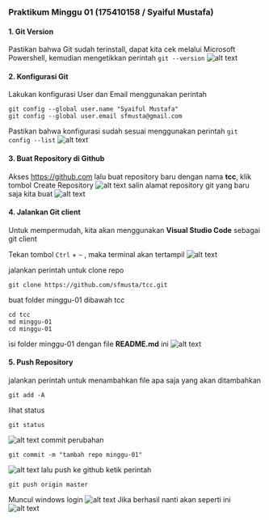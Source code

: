 ### Praktikum Minggu 01 (175410158 / Syaiful Mustafa)

#### 1. Git Version
Pastikan bahwa Git sudah terinstall, dapat kita cek melalui Microsoft Powershell, kemudian mengetikkan perintah ```git --version```
![alt text](pic01.png "Git version")

#### 2. Konfigurasi Git
Lakukan konfigurasi User dan Email menggunakan perintah
```
git config --global user.name "Syaiful Mustafa"
git config --global user.email sfmusta@gmail.com
```
Pastikan bahwa konfigurasi sudah sesuai menggunakan perintah ``` git config --list ```
![alt text](pic02.png "Git config")

#### 3. Buat Repository di Github
Akses https://github.com lalu buat repository baru dengan nama **tcc**, klik tombol Create Repository
![alt text](pic03.png "Buat Repository")
salin alamat repository git yang baru saja kita buat
![alt text](pic04.png "Repository")

#### 4. Jalankan Git client
Untuk mempermudah, kita akan menggunakan **Visual Studio Code** sebagai git client

Tekan tombol ```Ctrl``` + ```~``` , maka terminal akan tertampil
![alt text](pic05.png "Repository")

jalankan perintah untuk clone repo
```
git clone https://github.com/sfmusta/tcc.git

```
buat folder minggu-01 dibawah tcc
```
cd tcc
md minggu-01
cd minggu-01
```
isi folder minggu-01 dengan file **README.md** ini
![alt text](pic07.png "Repository")

#### 5. Push Repository
jalankan perintah untuk menambahkan file apa saja yang akan ditambahkan
```
git add -A
```
lihat status
```
git status
```
![alt text](pic08.png "Repository")
commit perubahan
```
git commit -m "tambah repo minggu-01"
```
![alt text](pic09.png "Repository")
lalu push ke github
ketik perintah 
```
git push origin master
```
Muncul windows login
![alt text](pic10.png "Repository")
Jika berhasil nanti akan seperti ini
![alt text](pic11.png "Repository")